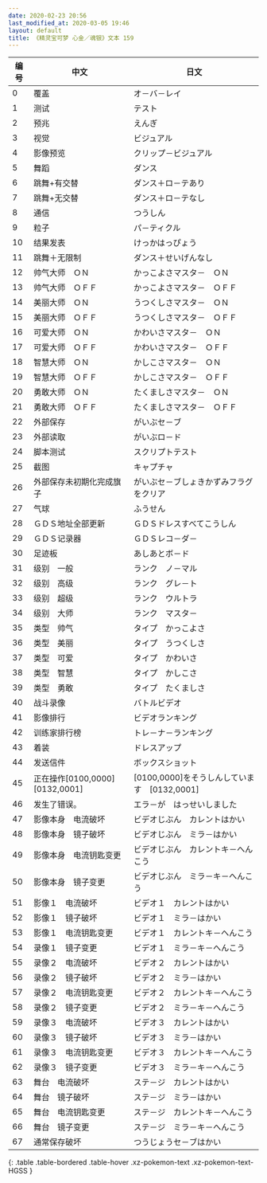 ```yaml
---
date: 2020-02-23 20:56
last_modified_at: 2020-03-05 19:46
layout: default
title: 《精灵宝可梦 心金／魂银》文本 159
---
```

| 编号 | 中文 | 日文 |
| ---- | ---- | ---- |
| 0 | 覆盖 | オ－バ－レイ |
| 1 | 测试 | テスト |
| 2 | 预兆 | えんぎ |
| 3 | 视觉 | ビジュアル |
| 4 | 影像预览 | クリップ－ビジュアル |
| 5 | 舞蹈 | ダンス |
| 6 | 跳舞+有交替 | ダンス＋ロ－テあり |
| 7 | 跳舞+无交替 | ダンス＋ロ－テなし |
| 8 | 通信 | つうしん |
| 9 | 粒子 | パ－ティクル |
| 10 | 结果发表 | けっかはっぴょう |
| 11 | 跳舞＋无限制 | ダンス＋せいげんなし |
| 12 | 帅气大师　ＯＮ | かっこよさマスタ－　ＯＮ |
| 13 | 帅气大师　ＯＦＦ | かっこよさマスタ－　ＯＦＦ |
| 14 | 美丽大师　ＯＮ | うつくしさマスタ－　ＯＮ |
| 15 | 美丽大师　ＯＦＦ | うつくしさマスタ－　ＯＦＦ |
| 16 | 可爱大师　ＯＮ | かわいさマスタ－　ＯＮ |
| 17 | 可爱大师　ＯＦＦ | かわいさマスタ－　ＯＦＦ |
| 18 | 智慧大师　ＯＮ | かしこさマスタ－　ＯＮ |
| 19 | 智慧大师　ＯＦＦ | かしこさマスタ－　ＯＦＦ |
| 20 | 勇敢大师　ＯＮ | たくましさマスタ－　ＯＮ |
| 21 | 勇敢大师　ＯＦＦ | たくましさマスタ－　ＯＦＦ |
| 22 | 外部保存 | がいぶセ－ブ |
| 23 | 外部读取 | がいぶロ－ド |
| 24 | 脚本测试 | スクリプトテスト |
| 25 | 截图 | キャプチャ |
| 26 | 外部保存未初期化完成旗子 | がいぶセ－ブしょきかずみフラグをクリア |
| 27 | 气球 | ふうせん |
| 28 | ＧＤＳ地址全部更新 | ＧＤＳドレスすべてこうしん |
| 29 | ＧＤＳ记录器 | ＧＤＳレコ－ダ－ |
| 30 | 足迹板 | あしあとボ－ド |
| 31 | 级别　一般 | ランク　ノ－マル |
| 32 | 级别　高级 | ランク　グレ－ト |
| 33 | 级别　超级 | ランク　ウルトラ |
| 34 | 级别　大师 | ランク　マスタ－ |
| 35 | 类型　帅气 | タイプ　かっこよさ |
| 36 | 类型　美丽 | タイプ　うつくしさ |
| 37 | 类型　可爱 | タイプ　かわいさ |
| 38 | 类型　智慧 | タイプ　かしこさ |
| 39 | 类型　勇敢 | タイプ　たくましさ |
| 40 | 战斗录像 | バトルビデオ |
| 41 | 影像排行 | ビデオランキング |
| 42 | 训练家排行榜 | トレ－ナ－ランキング |
| 43 | 着装 | ドレスアップ |
| 44 | 发送信件 | ボックスショット |
| 45 | 正在操作[0100,0000][0132,0001] | [0100,0000]をそうしんしています　[0132,0001] |
| 46 | 发生了错误。 | エラ－が　はっせいしました |
| 47 | 影像本身　电流破坏 | ビデオじぶん　カレントはかい |
| 48 | 影像本身　镜子破坏 | ビデオじぶん　ミラ－はかい |
| 49 | 影像本身　电流钥匙变更 | ビデオじぶん　カレントキ－へんこう |
| 50 | 影像本身　镜子变更 | ビデオじぶん　ミラ－キ－へんこう |
| 51 | 影像１　电流破坏 | ビデオ１　カレントはかい |
| 52 | 影像１　镜子破坏 | ビデオ１　ミラ－はかい |
| 53 | 影像１　电流钥匙变更 | ビデオ１　カレントキ－へんこう |
| 54 | 录像１　镜子变更 | ビデオ１　ミラ－キ－へんこう |
| 55 | 录像２　电流破坏 | ビデオ２　カレントはかい |
| 56 | 录像２　镜子破坏 | ビデオ２　ミラ－はかい |
| 57 | 录像２　电流钥匙变更 | ビデオ２　カレントキ－へんこう |
| 58 | 录像２　镜子变更 | ビデオ２　ミラ－キ－へんこう |
| 59 | 录像３　电流破坏 | ビデオ３　カレントはかい |
| 60 | 录像３　镜子破坏 | ビデオ３　ミラ－はかい |
| 61 | 录像３　电流钥匙变更 | ビデオ３　カレントキ－へんこう |
| 62 | 录像３　镜子变更 | ビデオ３　ミラ－キ－へんこう |
| 63 | 舞台　电流破坏 | ステ－ジ　カレントはかい |
| 64 | 舞台　镜子破坏 | ステ－ジ　ミラ－はかい |
| 65 | 舞台　电流钥匙变更 | ステ－ジ　カレントキ－へんこう |
| 66 | 舞台　镜子变更 | ステ－ジ　ミラ－キ－へんこう |
| 67 | 通常保存破坏 | つうじょうセ－ブはかい |
{: .table .table-bordered .table-hover .xz-pokemon-text .xz-pokemon-text-HGSS }